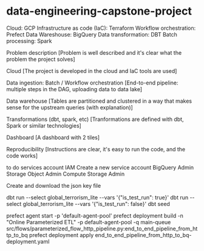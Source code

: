 # data-engineering-capstone-project

Cloud: GCP
Infrastructure as code (IaC): Terraform
Workflow orchestration: Prefect
Data Wareshouse: BigQuery
Data transformation: DBT
Batch processing: Spark

Problem description
[Problem is well described and it's clear what the problem the project solves]

Cloud
[The project is developed in the cloud and IaC tools are used]

Data ingestion: Batch / Workflow orchestration
[End-to-end pipeline: multiple steps in the DAG, uploading data to data lake]

Data warehouse
[Tables are partitioned and clustered in a way that makes sense for the upstream queries (with explanation)]

Transformations (dbt, spark, etc)
[Tranformations are defined with dbt, Spark or similar technologies]

Dashboard
[A dashboard with 2 tiles]

Reproducibility
[Instructions are clear, it's easy to run the code, and the code works]



to do
services account IAM
Create a new service account
    BigQuery Admin
    Storage Object Admin
    Compute Storage Admin

Create and download the json key file


dbt run --select global_terrorism_lite --vars '{"is_test_run": true}'
dbt run --select global_terrorism_lite --vars '{"is_test_run": false}'
dbt seed


prefect agent start -p 'default-agent-pool'
prefect deployment build -n "Online Parameterized ETL" -p default-agent-pool -q main-queue src/flows/parameterized_flow_http_pipeline.py:end_to_end_pipeline_from_http_to_bq
prefect deployment apply end_to_end_pipeline_from_http_to_bq-deployment.yaml
